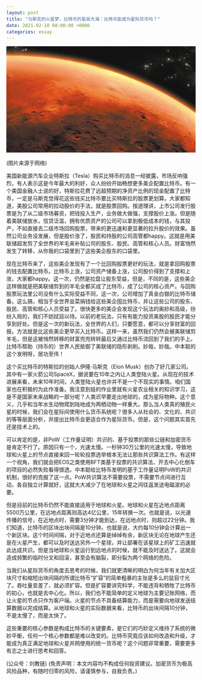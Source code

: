 ```yaml
---
layout: post
title: "马斯克的火星梦，比特币的星辰大海：比特币能成为星际货币吗？"
date: 2021-02-10 08:00:00 +0800
categories: essay
---
```


![](/images/2021/20210210.jpg)

(图片来源于网络)

美国新能源汽车企业特斯拉（Tesla）购买比特币的消息一经披露，市场反响强烈，有人表示这是今年最大的利好，众人纷纷开始畅想更多美企配置比特币。有一个美国金融人士说的好，特斯拉花费了远超预期的净资产比例的现金配置了比特币，一定是马斯克觉得花这些钱买比特币要比买特斯拉的股票更划算。大家都知道，美股公司常用的拉动股价的手法，就是股票回购。按道理讲，上市公司发行股票是为了从二级市场募资，把钱投入生产，业务做大做强，支撑股价上涨。但是随着美联储放水，信贷泛滥，拥有优质资产的公司可以拿到极低成本的钱，与其投产，不如直接去二级市场回购股票，带来的更迅速和更显著的拉升股价的效果。虽然公司业务没发展，但是股价涨了，股民和持股的公司高管都happy。这就是用美联储超发剪了全世界的羊毛来补贴公司的股东、股民、高管和核心人员。财富悄然发生了转移，从你我的口袋里到了这些美企股东的口袋里。

现在比特币来了，这些美企发现有了一个比回购股票更好的玩法，就是拿回购股票的钱去配置比特币。比特币上涨，公司资产储备上涨，公司股价得到了支撑和上涨，大家都happy。这一次，仍然是拉盘让股东受益，但是，不同的是，这些美企这样做就是把美联储剪到的羊毛全都买成了比特币，成了公司的核心资产。与回购股票玩法里公司没有什么实际受益不同，这一次，公司增加了真金白银的比特币储备。这么搞，相当于全世界韭菜捐钱给这些美企囤比特币，并让这些公司的股东、股民、高管和核心人员受益了。很快更多的美企会发现这个玩法的奥妙和高级，纷纷入局的，我们不妨拭目以待。以前的老玩法，只有有能力投资美股的股民才能分享到好处。但是这一次的新玩法，全世界的人们，只要愿意，都可以分享财富的回报。方法就是比这些美企更早买入比特币。这样一来，虽然我们仍然会被美联储剪羊毛，但是这被悄然转移的财富兜兜转转最后又通过比特币流回到了我们的手上。比特币帮助（持币的）世界人民抵御了美联储的隐形剥削。妙哉，妙哉。中本聪的这个发明呀，居功至伟！

这个买比特币的特斯拉的创始人伊隆·马斯克（Elon Musk）创办了好几家公司。其中有一家火箭公司SpaceX，据说要在10年之内让人类登陆火星。从现在的技术进展来看，未来10年时间，人类登陆火星也许并不是一个不现实的事情。咱们国家也在积极的为此作准备。我注意到娃的作业里就有火星农业相关的知识学习，这是不是国家未来战略的一部分呢？人类迟早要走出地球的，成为星际物种。这个意义，几乎和当年水生动物爬到陆地成为两栖动物一样重大。那么当人类真的殖民火星的时候，我们会在星际间使用什么货币系统呢？很多人从社会的、文化的、共识的等等层面分析，并提出比特币会更适合作为星际货币。但是，这个问题其实首先还是技术上的。

可以肯定的是，非PoW（工作量证明）共识的、基于投票的那些公链和加密货币是肯定不行了。原因只有一个，光速太慢。一秒钟30万公里的光速太慢，导致地球和火星上的节点直接来回一轮轮投票选举根本无法让那些共识算法工作。有这样一个视角，我们就会把EOS之类使用BFT类基于投票的共识算法、开去中心化倒车的项目的必然失败看得很透。中本聪给比特币发明的基于工作量证明PoW的共识机制，很好的克服了这一点。PoW共识算法不需要投票，不需要节点间进行互动，各自独立计算就好，这就大大减少了在地球和火星之间往返发送电磁波的必要。

但是目前的比特币仍然不能直接适用于地球和火星。地球和火星在近地点距离5500万公里，在远地点距离则高达4亿公里，15年转换一次。也就是说，以光速传播的信号，在近地点时，需要3分钟才能到达，在远地点时，则超过22分钟。我们知道，比特币的区块出块间隔是10分钟。也就是说，大约每10分钟会计算出一个新区块。这个时间间隔，对于近地点还算是绰绰有余，新区块无论在地球产生还是在火星产生，都可以及时送达另外一个星球，并让部署在该星球上的矿工迅速就此达成共识。但是当地球和火星运行到远地点的时候，就不能及时送达了。这就会造成频繁的临时分叉和回滚，甚至会有脑裂，即分裂为两个网络的危险。

当我们从星际货币的角度去思考的时候，我们就更清晰的明白为何当年有关加大区块尺寸和缩短出块间隔的所谓比特币“扩容”的简单粗暴的主张是多么的鼠目寸光了。吞吐量变差了，就必须扩容。但是扩容要讲究科学，不能违背和牺牲了比特币的初心，也就是去中心化。所以，我们也不能简单的定义地球为主要记账网络，而让火星的节点只作为客户端。火星的节点不具备结算能力，而是需要向地球发送结算数据以完成结算。从地球和火星的实际数据来看，比特币的出块间隔10分钟，不是太慢了，而是太快了。

这些重要的核心参数是构成比特币的关键要素，是它们的巧妙定义维持了系统的微妙平衡，任何一个核心参数都是难以改变的。比特币究竟应该如何改造和升级，才能成为真正满足地球和火星并网使用的统一货币呢？这个问题非常重要，需要更多有志之士进行思考和回答。

(公众号：刘教链)
(免责声明：本文内容均不构成任何投资建议。加密货币为极高风险品种，有随时归零的风险，请谨慎参与，自我负责。)
